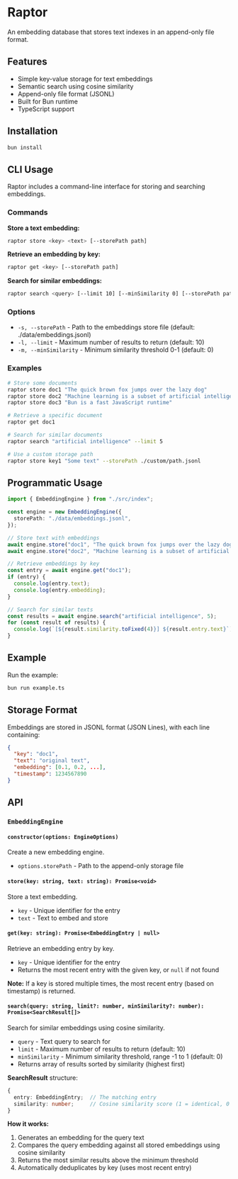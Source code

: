 # Raptor

An embedding database that stores text indexes in an append-only file format.

## Features

- Simple key-value storage for text embeddings
- Semantic search using cosine similarity
- Append-only file format (JSONL)
- Built for Bun runtime
- TypeScript support

## Installation

```bash
bun install
```

## CLI Usage

Raptor includes a command-line interface for storing and searching embeddings.

### Commands

**Store a text embedding:**
```bash
raptor store <key> <text> [--storePath path]
```

**Retrieve an embedding by key:**
```bash
raptor get <key> [--storePath path]
```

**Search for similar embeddings:**
```bash
raptor search <query> [--limit 10] [--minSimilarity 0] [--storePath path]
```

### Options

- `-s, --storePath` - Path to the embeddings store file (default: ./data/embeddings.jsonl)
- `-l, --limit` - Maximum number of results to return (default: 10)
- `-m, --minSimilarity` - Minimum similarity threshold 0-1 (default: 0)

### Examples

```bash
# Store some documents
raptor store doc1 "The quick brown fox jumps over the lazy dog"
raptor store doc2 "Machine learning is a subset of artificial intelligence"
raptor store doc3 "Bun is a fast JavaScript runtime"

# Retrieve a specific document
raptor get doc1

# Search for similar documents
raptor search "artificial intelligence" --limit 5

# Use a custom storage path
raptor store key1 "Some text" --storePath ./custom/path.jsonl
```

## Programmatic Usage

```typescript
import { EmbeddingEngine } from "./src/index";

const engine = new EmbeddingEngine({
  storePath: "./data/embeddings.jsonl",
});

// Store text with embeddings
await engine.store("doc1", "The quick brown fox jumps over the lazy dog");
await engine.store("doc2", "Machine learning is a subset of artificial intelligence");

// Retrieve embeddings by key
const entry = await engine.get("doc1");
if (entry) {
  console.log(entry.text);
  console.log(entry.embedding);
}

// Search for similar texts
const results = await engine.search("artificial intelligence", 5);
for (const result of results) {
  console.log(`[${result.similarity.toFixed(4)}] ${result.entry.text}`);
}
```

## Example

Run the example:

```bash
bun run example.ts
```

## Storage Format

Embeddings are stored in JSONL format (JSON Lines), with each line containing:

```json
{
  "key": "doc1",
  "text": "original text",
  "embedding": [0.1, 0.2, ...],
  "timestamp": 1234567890
}
```

## API

### `EmbeddingEngine`

#### `constructor(options: EngineOptions)`

Create a new embedding engine.

- `options.storePath` - Path to the append-only storage file

#### `store(key: string, text: string): Promise<void>`

Store a text embedding.

- `key` - Unique identifier for the entry
- `text` - Text to embed and store

#### `get(key: string): Promise<EmbeddingEntry | null>`

Retrieve an embedding entry by key.

- `key` - Unique identifier for the entry
- Returns the most recent entry with the given key, or `null` if not found

**Note:** If a key is stored multiple times, the most recent entry (based on timestamp) is returned.

#### `search(query: string, limit?: number, minSimilarity?: number): Promise<SearchResult[]>`

Search for similar embeddings using cosine similarity.

- `query` - Text query to search for
- `limit` - Maximum number of results to return (default: 10)
- `minSimilarity` - Minimum similarity threshold, range -1 to 1 (default: 0)
- Returns array of results sorted by similarity (highest first)

**SearchResult** structure:
```typescript
{
  entry: EmbeddingEntry;  // The matching entry
  similarity: number;     // Cosine similarity score (1 = identical, 0 = orthogonal, -1 = opposite)
}
```

**How it works:**
1. Generates an embedding for the query text
2. Compares the query embedding against all stored embeddings using cosine similarity
3. Returns the most similar results above the minimum threshold
4. Automatically deduplicates by key (uses most recent entry)
